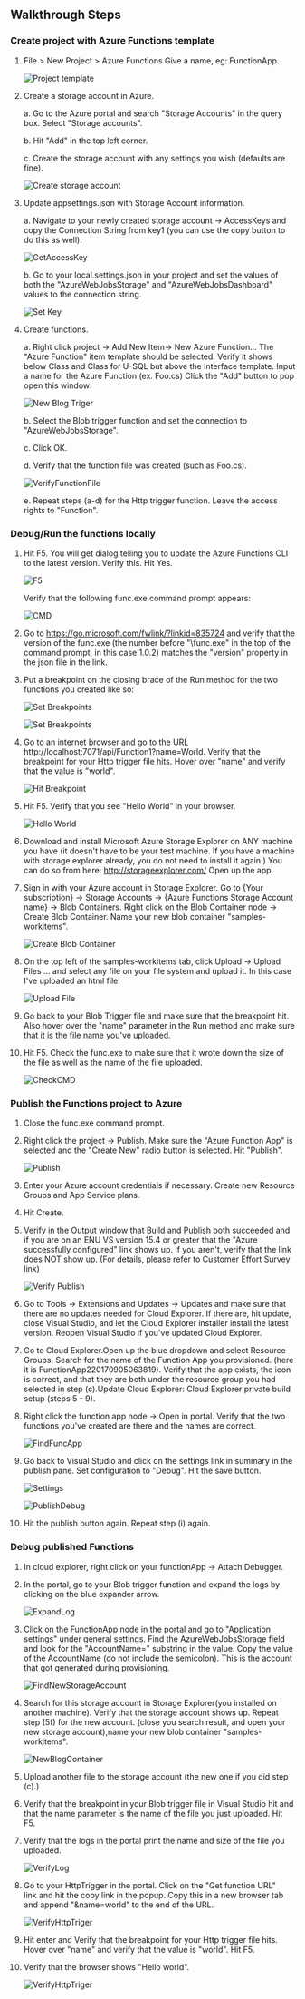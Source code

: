 
## Walkthrough Steps

### Create project with Azure Functions template 

1. File > New Project > Azure Functions Give a name, eg: FunctionApp.

    ![Project template](image/AzureFunctionsToolingE2E/NewProject.png)

2. Create a storage account in Azure.
	
    a. Go to the Azure portal and search "Storage Accounts" in the query box. Select "Storage accounts". 
	
    b. Hit "Add" in the top left corner.
	
    c. Create the storage account with any settings you wish (defaults are fine).

    ![Create storage account](image/AzureFunctionsToolingE2E/NewStorageAccount.png)
		
3. Update appsettings.json with Storage Account information.

	a. Navigate to your newly created storage account -> AccessKeys and copy the Connection String from key1 (you can use the copy button to do this as well).

    ![GetAccessKey](image/AzureFunctionsToolingE2E/GetAccessKey.png)

		
	b. Go to your local.settings.json in your project and set the values of both the "AzureWebJobsStorage" and "AzureWebJobsDashboard" values to the connection string.

    ![Set Key](image/AzureFunctionsToolingE2E/SetKey.png)

4. Create functions.
	
    a. Right click project -> Add New Item-> New Azure Function...  The "Azure Function" item template should be selected. Verify it shows below Class and Class for U-SQL but above the Interface template. Input a name for the Azure Function (ex. Foo.cs) Click the "Add" button to pop open this window:

    ![New Blog Triger](image/AzureFunctionsToolingE2E/NewBlogTriger.png)

	b. Select the Blob trigger function and set the connection to "AzureWebJobsStorage".
	
    c. Click OK.
	
    d. Verify that the function file was created (such as Foo.cs). 

    ![VerifyFunctionFile](image/AzureFunctionsToolingE2E/VerifyFunctionFile.png)


	e. Repeat steps (a-d) for the Http trigger function. Leave the access rights to "Function". 
		
### Debug/Run the functions locally

1. Hit F5. You will get dialog telling you to update the Azure Functions CLI to the latest version. Verify this. Hit Yes.


    ![F5](image/AzureFunctionsToolingE2E/F5.png)
		
	Verify that the following func.exe command prompt appears:

    ![CMD](image/AzureFunctionsToolingE2E/CMD.png)
		
2. Go to https://go.microsoft.com/fwlink/?linkid=835724 and verify that the version of the func.exe (the number before "\func.exe" in the top of the command prompt, in this case 1.0.2) matches the "version" property in the json file in the link. 
		 
3. Put a breakpoint on the closing brace of the Run method for the two functions you created like so:

    ![Set Breakpoints](image/AzureFunctionsToolingE2E/SetBP1.png)

    ![Set Breakpoints](image/AzureFunctionsToolingE2E/SetBP2.png)

4. Go to an internet browser and go to the URL http://localhost:7071/api/Function1?name=World. Verify that the breakpoint for your Http trigger file hits. Hover over "name" and verify that the value is "world". 

    ![Hit Breakpoint](image/AzureFunctionsToolingE2E/HitBP1.png)
	
5. Hit F5. Verify that you see "Hello World" in your browser. 

    ![Hello World](image/AzureFunctionsToolingE2E/HelloWorld.png)
		
6. Download and install Microsoft Azure Storage Explorer on ANY machine you have (it doesn't have to be your test machine. If you have a machine with storage explorer already, you do not need to install it again.) You can do so from here: http://storageexplorer.com/ Open up the app. 	

7. Sign in with your Azure account in Storage Explorer. Go to {Your subscription} -> Storage Accounts -> {Azure Functions Storage Account name} -> Blob Containers. Right click on the Blob Container node -> Create Blob Container. Name your new blob container "samples-workitems".  

    ![Create Blob Container](image/AzureFunctionsToolingE2E/CreateBlobContainer.png)

8. On the top left of the samples-workitems tab, click Upload -> Upload Files … and select any file on your file system and upload it. In this case I've uploaded an html file.

    ![Upload File](image/AzureFunctionsToolingE2E/Upload.png)
		
9. Go back to your Blob Trigger file and make sure that the breakpoint hit. Also hover over the "name" parameter in the Run method and make sure that it is the file name you've uploaded.

10. Hit F5. Check the func.exe to make sure that it wrote down the size of the file as well as the name of the file uploaded. 
		
    ![CheckCMD](image/AzureFunctionsToolingE2E/CheckCMD.png)
			 
### Publish the Functions project to Azure
	
1. Close the func.exe command prompt. 
		
2. Right click the project -> Publish. Make sure the "Azure Function App" is selected and the "Create New" radio button is selected. Hit "Publish".

    ![Publish](image/AzureFunctionsToolingE2E/publish.png)

3. Enter your Azure account credentials if necessary. Create new Resource Groups and App Service plans. 

4. Hit Create.

5. Verify in the Output window that Build and Publish both succeeded and if you are on an ENU VS version 15.4 or greater that the "Azure successfully configured" link shows up. If you aren't, verify that the link does NOT show up. (For details, please refer to Customer Effort Survey link)

    ![Verify Publish](image/AzureFunctionsToolingE2E/VerifyPublish.png)	
		
6. Go to Tools -> Extensions and Updates -> Updates and make sure that there are no updates needed for Cloud Explorer. If there are, hit update, close Visual Studio, and let the Cloud Explorer installer install the latest version. Reopen Visual Studio if you've updated Cloud Explorer. 

7. Go to Cloud Explorer.Open up the blue dropdown and select Resource Groups. Search for the name of the Function App you provisioned. (here it is FunctionApp220170905063819). Verify that the app exists, the icon is correct, and that they are both under the resource group you had selected in step (c).Update Cloud Explorer: Cloud Explorer private build setup (steps 5 - 9).

8. Right click the function app node -> Open in portal. Verify that the two functions you've created are there and the names are correct.

    ![FindFuncApp](image/AzureFunctionsToolingE2E/FindFuncApp.png)

9. Go back to Visual Studio and click on the settings link in summary in the publish pane. Set configuration to "Debug". Hit the save button.  

    ![Settings](image/AzureFunctionsToolingE2E/Settings.png)

    ![PublishDebug](image/AzureFunctionsToolingE2E/PublishDebug.png)

10. Hit the publish button again. Repeat step (i) again.

### Debug published Functions 
	
1. In cloud explorer, right click on your functionApp -> Attach Debugger.
		
2. In the portal, go to your Blob trigger function and expand the logs by clicking on the blue expander arrow.

    ![ExpandLog](image/AzureFunctionsToolingE2E/ExpandLog.png)
		
3. Click on the FunctionApp node in the portal and go to "Application settings" under general settings. Find the AzureWebJobsStorage field and look for the "AccountName=" substring in the value. Copy the value of the AccountName (do not include the semicolon). This is the account that got generated during provisioning.

    ![FindNewStorageAccount](image/AzureFunctionsToolingE2E/FindNewStorageAccount.png)

4. Search for this storage account in Storage Explorer(you installed on another machine). Verify that the storage account shows up. Repeat step (5f) for the new account. (close you search result, and open your new storage account),name your new blob container "samples-workitems".

    ![NewBlogContainer](image/AzureFunctionsToolingE2E/NewBlogContainer2.png)

5. Upload another file to the storage account (the new one if you did step (c).) 

6. Verify that the breakpoint in your Blob trigger file in Visual Studio hit and that the name parameter is the name of the file you just uploaded. Hit F5.

7. Verify that the logs in the portal print the name and size of the file you uploaded.

    ![VerifyLog](image/AzureFunctionsToolingE2E/VerifyLog.png)
		
8. Go to your HttpTrigger in the portal. Click on the "Get function URL" link and hit the copy link in the popup. Copy this in a new browser tab and append "&name=world" to the end of the URL.  

    ![VerifyHttpTriger](image/AzureFunctionsToolingE2E/VerifyHttpTriger.png)

9. Hit enter and Verify that the breakpoint for your Http trigger file hits. Hover over "name" and verify that the value is "world". Hit F5.

10. Verify that the browser shows "Hello world". 

    ![VerifyHttpTriger](image/AzureFunctionsToolingE2E/HelloWorld2.png)
		
	  
